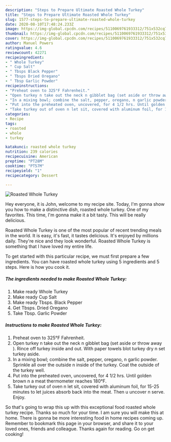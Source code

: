 ```yaml
---
description: "Steps to Prepare Ultimate Roasted Whole Turkey"
title: "Steps to Prepare Ultimate Roasted Whole Turkey"
slug: 1577-steps-to-prepare-ultimate-roasted-whole-turkey
date: 2020-08-10T17:48:24.233Z
image: https://img-global.cpcdn.com/recipes/5110069761933312/751x532cq70/roasted-whole-turkey-recipe-main-photo.jpg
thumbnail: https://img-global.cpcdn.com/recipes/5110069761933312/751x532cq70/roasted-whole-turkey-recipe-main-photo.jpg
cover: https://img-global.cpcdn.com/recipes/5110069761933312/751x532cq70/roasted-whole-turkey-recipe-main-photo.jpg
author: Manuel Powers
ratingvalue: 4.6
reviewcount: 42271
recipeingredient:
- " Whole Turkey"
- " Cup Salt"
- " Tbsps Black Pepper"
- " Tbsps Dried Oregano"
- " Tbsp Garlic Powder"
recipeinstructions:
- "Preheat oven to 325°F Fahrenheit."
- "Open turkey n take out the neck n gibblet bag (set aside or throw away ). Rince off turkey inside and out. With paper towels blot turkey dry n set turkey aside."
- "In a mixing bowl; combine the salt, pepper, oregano, n garlic powder. Sprinkle all over the outside n inside of the turkey. Coat the outside of the turkey well."
- "Put into the preheated oven, uncovered, for 4 1/2 hrs. Until golden brown n a meat thermometer reaches 180°F."
- "Take turkey out of oven n let sit, covered with aluminum foil, for 15-25 minutes to let juices absorb back into the meat. Then u uncover n serve. Enjoy."
categories:
- Recipe
tags:
- roasted
- whole
- turkey

katakunci: roasted whole turkey 
nutrition: 239 calories
recipecuisine: American
preptime: "PT28M"
cooktime: "PT57M"
recipeyield: "1"
recipecategory: Dessert

---
```



![Roasted Whole Turkey](https://img-global.cpcdn.com/recipes/5110069761933312/751x532cq70/roasted-whole-turkey-recipe-main-photo.jpg)

Hey everyone, it is John, welcome to my recipe site. Today, I'm gonna show you how to make a distinctive dish, roasted whole turkey. One of my favorites. This time, I'm gonna make it a bit tasty. This will be really delicious.



Roasted Whole Turkey is one of the most popular of recent trending meals in the world. It is easy, it's fast, it tastes delicious. It's enjoyed by millions daily. They're nice and they look wonderful. Roasted Whole Turkey is something that I have loved my entire life.


To get started with this particular recipe, we must first prepare a few ingredients. You can have roasted whole turkey using 5 ingredients and 5 steps. Here is how you cook it.

<!--inarticleads1-->

##### The ingredients needed to make Roasted Whole Turkey:

1. Make ready  Whole Turkey
1. Make ready  Cup Salt
1. Make ready  Tbsps. Black Pepper
1. Get  Tbsps. Dried Oregano
1. Take  Tbsp. Garlic Powder




<!--inarticleads2-->

##### Instructions to make Roasted Whole Turkey:

1. Preheat oven to 325°F Fahrenheit.
1. Open turkey n take out the neck n gibblet bag (set aside or throw away ). Rince off turkey inside and out. With paper towels blot turkey dry n set turkey aside.
1. In a mixing bowl; combine the salt, pepper, oregano, n garlic powder. Sprinkle all over the outside n inside of the turkey. Coat the outside of the turkey well.
1. Put into the preheated oven, uncovered, for 4 1/2 hrs. Until golden brown n a meat thermometer reaches 180°F.
1. Take turkey out of oven n let sit, covered with aluminum foil, for 15-25 minutes to let juices absorb back into the meat. Then u uncover n serve. Enjoy.




So that's going to wrap this up with this exceptional food roasted whole turkey recipe. Thanks so much for your time. I am sure you will make this at home. There is gonna be more interesting food in home recipes coming up. Remember to bookmark this page in your browser, and share it to your loved ones, friends and colleague. Thanks again for reading. Go on get cooking!

